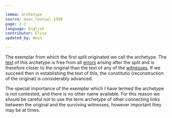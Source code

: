 ```yaml
---

lemma: archetype
source: maas_textual_1958
page: 2-3
language: English
contributor: Elisa
updated_by: Wout

---
```


The exemplar from which the first split originated we call the archetype. The [text](text.html) of this archetype is free from all [errors](textualFault.html) arising after the split and is therefore closer to the original than the text of any of the [witnesses](witness.html). If we succeed then in establishing the text of this, the constitutio (reconstruction of the original) is considerably advanced.

The special importance of the exemplar which I have termed the archetype is not contested, and there is no other name available. For this reason we should be careful not to use the term archetype of other connecting links between the original and the surviving witnesses, however important they may be at times.
